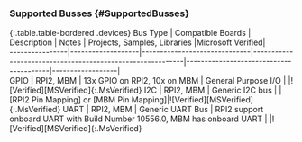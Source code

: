 ### Supported Busses {#SupportedBusses}

{:.table.table-bordered .devices}
Bus Type        | Compatible Boards | Description                  | Notes                                                     | Projects, Samples, Libraries           |Microsoft Verified|                  
----------------|-------------------|------------------------------|-----------------------------------------------------------|----------------------------------------|------------------|                  
GPIO            | RPI2, MBM         | 13x GPIO on RPI2, 10x on MBM | General Purpose I/O                                       |                                        |![Verified][MSVerified]{:.MsVerified}
I2C             | RPI2, MBM         | Generic I2C bus              |                                                           | [RPI2 Pin Mapping] or [MBM Pin Mapping]|![Verified][MSVerified]{:.MsVerified}
UART            | RPI2, MBM         | Generic UART Bus             | RPI2 support onboard UART with Build Number 10556.0, MBM has onboard UART |                                        |![Verified][MSVerified]{:.MsVerified}
